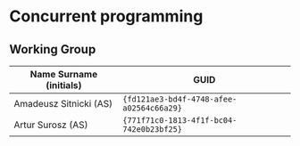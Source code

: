 # Concurrent programming

## Working Group

| Name Surname (initials) | GUID                                     |
| ----------------------- | ---------------------------------------- |
| Amadeusz Sitnicki (AS)  | `{fd121ae3-bd4f-4748-afee-a02564c66a29}` |
| Artur Surosz (AS)       | `{771f71c0-1813-4f1f-bc04-742e0b23bf25}` |
